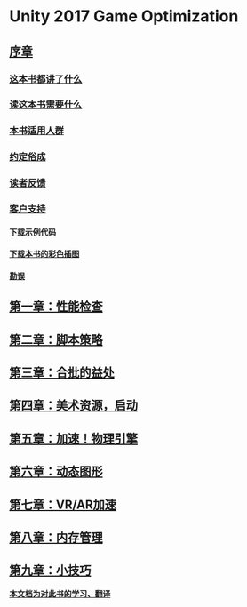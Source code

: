 
# Unity 2017 Game Optimization

## [序章](./0_Preface.md)

### [这本书都讲了什么](./0_1_WhatThisBookCovers.md)

### [读这本书需要什么](./0_2_WhhatYouNeedForThisBook.md)

### [本书适用人群](./0_3_WhoThisBookIsFor.md)

### [约定俗成](./0_4_Conventions.md)

### [读者反馈](./0_5_ReaderFeedback.md)

### [客户支持](./0_6_CustomerSupport.md)

#### [下载示例代码](./0_6_1_DownloadingTheExampleCode.md)

#### [下载本书的彩色插图](./0_6_2_DownloadingTheColorImagesOfThisBook.md)

#### [勘误](./0_6_3_Errata.md)

## [第一章：性能检查](./1_PursuingPerformanceProblems.md)

## [第二章：脚本策略](./2_ScriptingStrategies.md)

## [第三章：合批的益处](./3_TheBenefitsOfBatching.md)

## [第四章：美术资源，启动](./4_KickstartYourArt.md)

## [第五章：加速！物理引擎](./5_FasterPhysics.md)

## [第六章：动态图形](./6_DynamicGraphics.md)

## [第七章：VR/AR加速](./7_VirtualVelocityAndAugmentedAcceleration.md)

## [第八章：内存管理](./8_MasterfulMemoryManagement.md)

## [第九章：小技巧](./9_TacticalTipsAndTricks.md)


[**本文档为对此书的学习、翻译**](./daily.md)
